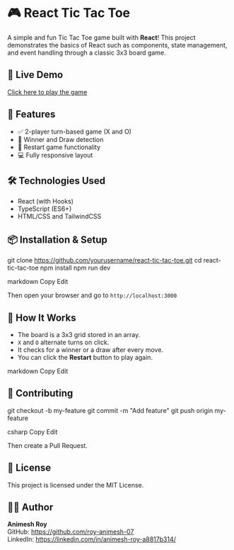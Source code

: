 # 🎮 React Tic Tac Toe

A simple and fun Tic Tac Toe game built with **React**! This project demonstrates the basics of React such as components, state management, and event handling through a classic 3x3 board game.

## 🚀 Live Demo

[Click here to play the game](https://your-deployment-link.com)

## 🧩 Features

- ✅ 2-player turn-based game (X and O)
- 🧠 Winner and Draw detection
- 🔁 Restart game functionality
- 💻 Fully responsive layout

## 🛠️ Technologies Used

- React (with Hooks)
- TypeScript (ES6+)
- HTML/CSS and TailwindCSS

## 📦 Installation & Setup

git clone https://github.com/yourusername/react-tic-tac-toe.git
cd react-tic-tac-toe
npm install
npm run dev

markdown
Copy
Edit

Then open your browser and go to `http://localhost:3000`

## 🧠 How It Works

- The board is a 3x3 grid stored in an array.
- `X` and `O` alternate turns on click.
- It checks for a winner or a draw after every move.
- You can click the **Restart** button to play again.



markdown
Copy
Edit


## 🤝 Contributing

git checkout -b my-feature
git commit -m "Add feature"
git push origin my-feature

csharp
Copy
Edit

Then create a Pull Request.

## 📄 License

This project is licensed under the MIT License.

## 🙋‍♂️ Author

**Animesh Roy**  
GitHub: https://github.com/roy-animesh-07  
LinkedIn: https://linkedin.com/in/animesh-roy-a8817b314/